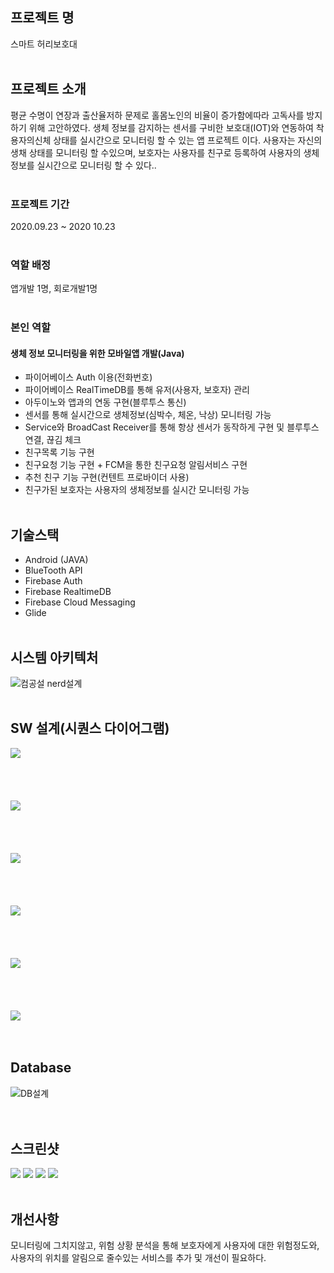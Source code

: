 ## 프로젝트 명

스마트 허리보호대<br><br>

## 프로젝트 소개
평균 수명이 연장과 출산율저하 문제로 홀몸노인의 비율이 증가함에따라 고독사를 방지 하기 위해 고안하였다.
생체 정보를 감지하는 센서를 구비한 보호대(IOT)와 연동하여 착용자의신체 상태를 실시간으로 모니터링 할 수 있는 앱 프로젝트 이다.
사용자는 자신의 생채 상태를 모니터링 할 수있으며, 보호자는 사용자를 친구로 등록하여 사용자의 생체정보를 실시간으로 모니터링 할 수 있다..<br><br>

### 프로젝트 기간
2020.09.23 ~ 2020 10.23<br><br>

### 역할 배정
앱개발 1명, 회로개발1명<br><br>

### 본인 역할

#### 생체 정보 모니터링을 위한 모바일앱 개발(Java)
* 파이어베이스 Auth 이용(전화번호)
* 파이어베이스 RealTimeDB를 통해 유저(사용자, 보호자) 관리
* 아두이노와 앱과의 연동 구현(블루투스 통신)
* 센서를 통해 실시간으로 생체정보(심박수, 체온, 낙상) 모니터링 가능
* Service와 BroadCast Receiver를 통해 항상 센서가 동작하게 구현 및 블루투스 연결, 끊김 체크
* 친구목록 기능 구현
* 친구요청 기능 구현 + FCM을 통한 친구요청 알림서비스 구현
* 추천 친구 기능 구현(컨텐트 프로바이더 사용)
* 친구가된 보호자는 사용자의 생체정보를 실시간 모니터링 가능<br><br>




## 기술스택
* Android (JAVA)
* BlueTooth API
* Firebase Auth
* Firebase RealtimeDB
* Firebase Cloud Messaging
* Glide
<br><br>

## 시스템 아키텍처
![컴공설 nerd설계](https://user-images.githubusercontent.com/48284360/98101591-c9f3d680-1ed5-11eb-90ec-a6b98c9763d0.png)<br><br>


## SW 설계(시퀀스 다이어그램)
<div>
  <img  src="https://user-images.githubusercontent.com/48284360/117598450-cee65b00-b182-11eb-8226-8e89efca5c48.png"> <br><br><br><br><br>
<img src="https://user-images.githubusercontent.com/48284360/117598458-d1e14b80-b182-11eb-9fd6-523c2d9423e8.png"> <br><br><br><br><br>
<img  src="https://user-images.githubusercontent.com/48284360/117598461-d279e200-b182-11eb-85b6-fbb8f5d4fa4b.png"> <br><br><br><br><br>
<img  src="https://user-images.githubusercontent.com/48284360/117598464-d3ab0f00-b182-11eb-9dad-a8a1d8695714.png"> <br><br><br><br><br>
<img  src="https://user-images.githubusercontent.com/48284360/117598469-d443a580-b182-11eb-8b53-6892554430f3.png"> <br><br><br><br><br>
<img  src="https://user-images.githubusercontent.com/48284360/117598472-d4dc3c00-b182-11eb-967c-87f4d7e1d9fe.png"> <br><br><br>
</div>

## Database
![DB설계](https://user-images.githubusercontent.com/48284360/117599003-e540e680-b183-11eb-939d-5109f650910e.png)
<br><br><br>

## 스크린샷
<div>
  <img  src="https://user-images.githubusercontent.com/48284360/111037574-05944380-8468-11eb-9702-06b5067b1efb.png">
<img src="https://user-images.githubusercontent.com/48284360/111037568-0331e980-8468-11eb-9493-f58350438489.png"> 
<img  src="https://user-images.githubusercontent.com/48284360/111037695-a1be4a80-8468-11eb-95b6-9ea1fc9cbc56.png">
<img  src="https://user-images.githubusercontent.com/48284360/111037572-05944380-8468-11eb-8912-6f0bc5dfaee8.png"> <br><br>
</div>


## 개선사항
모니터링에 그치지않고, 위험 상황 분석을 통해 보호자에게 사용자에 대한 위험정도와, 사용자의 위치를 알림으로 줄수있는 서비스를 추가 및 개선이 필요하다.


